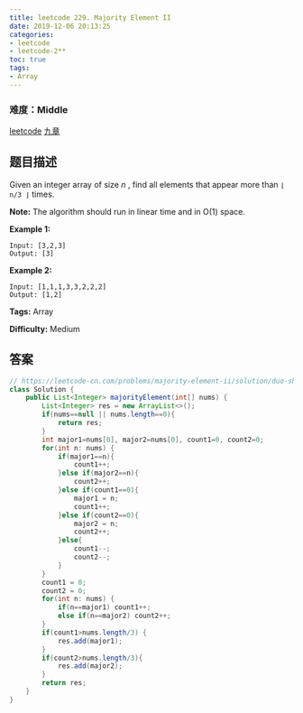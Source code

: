 ```yaml
---
title: leetcode 229. Majority Element II
date: 2019-12-06 20:13:25
categories:
- leetcode
- leetcode-2**
toc: true
tags:
- Array
---
```

### 难度：Middle

<a href="https://leetcode.com/problems/majority-element-ii/">leetcode</a>
<a href="https://www.jiuzhang.com/solution/majority-element-ii/">九章</a>
## 题目描述
Given an integer array of size _n_ , find all elements that appear more than
`⌊ n/3 ⌋` times.

**Note:** The algorithm should run in linear time and in O(1) space.

**Example 1:**
        
    Input: [3,2,3]
    Output: [3]

**Example 2:**
        
    Input: [1,1,1,3,3,2,2,2]
    Output: [1,2]


**Tags:** Array

**Difficulty:** Medium
## 答案
<!--more-->
```java
// https://leetcode-cn.com/problems/majority-element-ii/solution/duo-shu-tou-piao-de-sheng-ji-ban-hao-li-jie-java-b/
class Solution {
    public List<Integer> majorityElement(int[] nums) {
        List<Integer> res = new ArrayList<>();
        if(nums==null || nums.length==0){
            return res;
        }
        int major1=nums[0], major2=nums[0], count1=0, count2=0;
        for(int n: nums) {
            if(major1==n){
                count1++;
            }else if(major2==n){
                count2++;
            }else if(count1==0){
                major1 = n;
                count1++;
            }else if(count2==0){
                major2 = n;
                count2++;
            }else{
                count1--;
                count2--;
            }
        }
        count1 = 0;
        count2 = 0;
        for(int n: nums) {
            if(n==major1) count1++;
            else if(n==major2) count2++;
        }
        if(count1>nums.length/3) {
            res.add(major1);
        }
        if(count2>nums.length/3){
            res.add(major2);
        }
        return res;
    }
}
```
